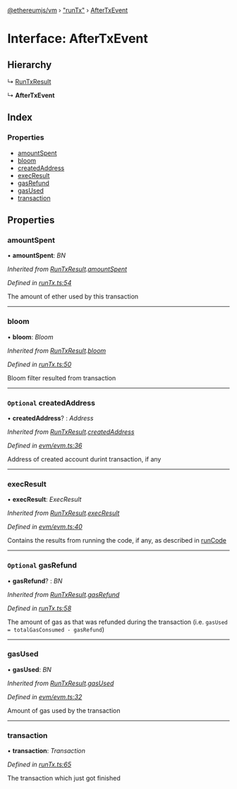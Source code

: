 [@ethereumjs/vm](../README.md) › ["runTx"](../modules/_runtx_.md) › [AfterTxEvent](_runtx_.aftertxevent.md)

# Interface: AfterTxEvent

## Hierarchy

  ↳ [RunTxResult](_runtx_.runtxresult.md)

  ↳ **AfterTxEvent**

## Index

### Properties

* [amountSpent](_runtx_.aftertxevent.md#amountspent)
* [bloom](_runtx_.aftertxevent.md#bloom)
* [createdAddress](_runtx_.aftertxevent.md#optional-createdaddress)
* [execResult](_runtx_.aftertxevent.md#execresult)
* [gasRefund](_runtx_.aftertxevent.md#optional-gasrefund)
* [gasUsed](_runtx_.aftertxevent.md#gasused)
* [transaction](_runtx_.aftertxevent.md#transaction)

## Properties

###  amountSpent

• **amountSpent**: *BN*

*Inherited from [RunTxResult](_runtx_.runtxresult.md).[amountSpent](_runtx_.runtxresult.md#amountspent)*

*Defined in [runTx.ts:54](https://github.com/ethereumjs/ethereumjs-vm/blob/master/packages/vm/lib/runTx.ts#L54)*

The amount of ether used by this transaction

___

###  bloom

• **bloom**: *Bloom*

*Inherited from [RunTxResult](_runtx_.runtxresult.md).[bloom](_runtx_.runtxresult.md#bloom)*

*Defined in [runTx.ts:50](https://github.com/ethereumjs/ethereumjs-vm/blob/master/packages/vm/lib/runTx.ts#L50)*

Bloom filter resulted from transaction

___

### `Optional` createdAddress

• **createdAddress**? : *Address*

*Inherited from [RunTxResult](_runtx_.runtxresult.md).[createdAddress](_runtx_.runtxresult.md#optional-createdaddress)*

*Defined in [evm/evm.ts:36](https://github.com/ethereumjs/ethereumjs-vm/blob/master/packages/vm/lib/evm/evm.ts#L36)*

Address of created account durint transaction, if any

___

###  execResult

• **execResult**: *ExecResult*

*Inherited from [RunTxResult](_runtx_.runtxresult.md).[execResult](_runtx_.runtxresult.md#execresult)*

*Defined in [evm/evm.ts:40](https://github.com/ethereumjs/ethereumjs-vm/blob/master/packages/vm/lib/evm/evm.ts#L40)*

Contains the results from running the code, if any, as described in [runCode](../classes/_index_.vm.md#runcode)

___

### `Optional` gasRefund

• **gasRefund**? : *BN*

*Inherited from [RunTxResult](_runtx_.runtxresult.md).[gasRefund](_runtx_.runtxresult.md#optional-gasrefund)*

*Defined in [runTx.ts:58](https://github.com/ethereumjs/ethereumjs-vm/blob/master/packages/vm/lib/runTx.ts#L58)*

The amount of gas as that was refunded during the transaction (i.e. `gasUsed = totalGasConsumed - gasRefund`)

___

###  gasUsed

• **gasUsed**: *BN*

*Inherited from [RunTxResult](_runtx_.runtxresult.md).[gasUsed](_runtx_.runtxresult.md#gasused)*

*Defined in [evm/evm.ts:32](https://github.com/ethereumjs/ethereumjs-vm/blob/master/packages/vm/lib/evm/evm.ts#L32)*

Amount of gas used by the transaction

___

###  transaction

• **transaction**: *Transaction*

*Defined in [runTx.ts:65](https://github.com/ethereumjs/ethereumjs-vm/blob/master/packages/vm/lib/runTx.ts#L65)*

The transaction which just got finished
